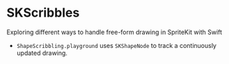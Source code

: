 # SKScribbles
Exploring different ways to handle free-form drawing in SpriteKit with Swift

* `ShapeScribbling.playground` uses `SKShapeNode` to track a continuously updated drawing.